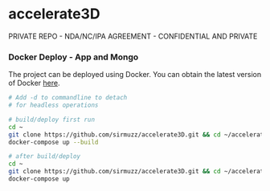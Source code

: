 # accelerate3D
PRIVATE REPO - NDA/NC/IPA AGREEMENT - CONFIDENTIAL AND PRIVATE

### Docker Deploy - App and Mongo
The project can be deployed using Docker.
You can obtain the latest version of Docker [here](https://docs.docker.com/install/overview/).

```bash
# Add -d to commandline to detach
# for headless operations

# build/deploy first run
cd ~
git clone https://github.com/sirmuzz/accelerate3D.git && cd ~/accelerate3D/new_source
docker-compose up --build

# after build/deploy
cd ~
git clone https://github.com/sirmuzz/accelerate3D.git && cd ~/accelerate3D/new_source
docker-compose up
